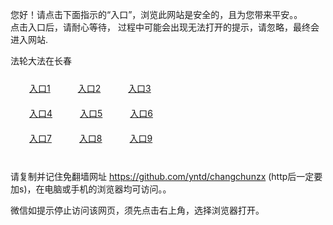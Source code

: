 您好！请点击下面指示的“入口”，浏览此网站是安全的，且为您带来平安。。 <br/>
点击入口后，请耐心等待， 过程中可能会出现无法打开的提示，请忽略，最终会进入网站. </br>

法轮大法在长春<br/>
<div style="padding:10px"><a style="margin:20px" target="_blank" href="https://duutne0u8mot5.cloudfront.net/2Qpsp?hrpkqkrg" id="ccLink1" rel="nofollow">入口1</a> <a target="_blank" style="margin:20px" href="https://d2bh6uq1vg8giw.cloudfront.net/2Qpsp?ohwbjokt" id="ccLink2" rel="nofollow">入口2</a> <a style="margin:20px" target="_blank" href="https://d3op7m1dzm0t7a.cloudfront.net/2Qpsp?eheku" id="ccLink3" rel="nofollow">入口3</a></div>

<div style="padding:10px" ><a style="margin:20px" target="_blank" href="https://duutne0u8mot5.cloudfront.net/2Qpsp?hrpkqkrg" id="ccLink4" rel="nofollow">入口4</a> <a style="margin:20px" href="https://d2bh6uq1vg8giw.cloudfront.net/2Qpsp?ohwbjokt" target="_blank" id="ccLink5" rel="nofollow">入口5</a> <a style="margin:20px" href="https://d3op7m1dzm0t7a.cloudfront.net/2Qpsp?eheku" target="_blank" id="ccLink6" rel="nofollow">入口6</a></div>

<div style="padding:10px"><a style="margin:20px" target="_blank" href="https://duutne0u8mot5.cloudfront.net/2Qpsp?hrpkqkrg" id="ccLink7" rel="nofollow">入口7</a> <a style="margin:20px" href="https://d2bh6uq1vg8giw.cloudfront.net/2Qpsp?ohwbjokt" target="_blank" id="ccLink8" rel="nofollow">入口8</a> <a style="margin:20px" target="_blank" href="https://d3op7m1dzm0t7a.cloudfront.net/2Qpsp?eheku" id="ccLink9" rel="nofollow">入口9</a></div>

<br/>



请复制并记住免翻墙网址 https://github.com/yntd/changchunzx (http后一定要加s)，在电脑或手机的浏览器均可访问。。<br/>

微信如提示停止访问该网页，须先点击右上角，选择浏览器打开。
